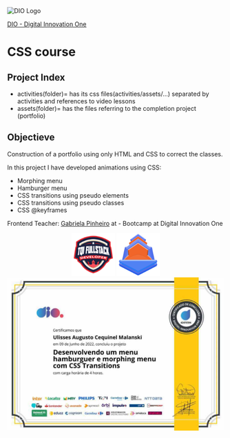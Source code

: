 <img alt="DIO Logo" title="DIO logo" width="100px" src="https://hermes.digitalinnovation.one/assets/diome/logo.svg">  

[DIO - Digital Innovation One](https://web.dio.me)  


# CSS course
  
## Project Index
  - activities(folder)= has its css files(activities/assets/...) separated by activities and references to video lessons
  - assets(folder)= has the files referring to the completion project (portfolio)

## Objectieve

Construction of a portfolio using only HTML and CSS to correct the classes.

In this project I have developed animations using CSS:

  - Morphing menu
  - Hamburger menu
  - CSS transitions using pseudo elements
  - CSS transitions using pseudo classes
  - CSS @keyframes


 Frontend Teacher: [Gabriela Pinheiro](http://www.github.com/SpruceGabriela)
 at - Bootcamp at Digital Innovation One  


<div align="center">
<img alt="Bootcamp Badge" title="Bootcamp Badge" width="100px" src="assets/TQIbadge.png">
<img alt="CSS Transition course Badge" title="CSS Transition course Badge" width="100px" src="assets/CSSbadge.png">
</div>

<img width="520px" alt="CSS transition Course certification" title="CSS transition Course certification" src="assets/certifCSS-trans.png">
